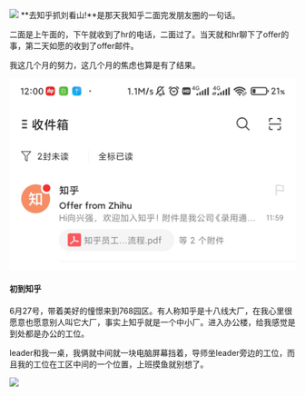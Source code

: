 ![](../static/img/%E7%9F%A5%E4%B9%8E%E5%85%A5%E5%8F%A3.jpg)
**去知乎抓刘看山!**是那天我知乎二面完发朋友圈的一句话。

二面是上午面的，下午就收到了hr的电话，二面过了。当天就和hr聊下了offer的事，第二天如愿的收到了offer邮件。

我这几个月的努力，这几个月的焦虑也算是有了结果。

![](../static/img/offer%E9%82%AE%E4%BB%B6.jpg)

#### 初到知乎

6月27号，带着美好的憧憬来到768园区。有人称知乎是十八线大厂，在我心里很愿意也愿意别人叫它大厂，事实上知乎就是一个中小厂。进入办公楼，给我感觉是到处都是办公的工位。

leader和我一桌，我俩就中间就一块电脑屏幕挡着，导师坐leader旁边的工位，而且我的工位在工区中间的一个位置，上班摸鱼就别想了。

![](../static/img/self.jpg)


